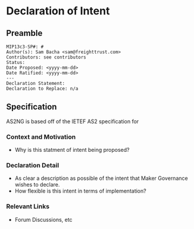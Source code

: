 # Declaration of Intent

## Preamble
```
MIP13c3-SP#: #
Author(s): Sam Bacha <sam@freighttrust.com> 
Contributors: see contributors 
Status: 
Date Proposed: <yyyy-mm-dd>
Date Ratified: <yyyy-mm-dd>
---
Declaration Statement:
Declaration to Replace: n/a
```
## Specification

AS2NG is based off of the IETEF AS2 specification for 


### Context and Motivation

- Why is this statment of intent being proposed?

### Declaration Detail

- As clear a description as possible of the intent that Maker Governance wishes to declare.
- How flexible is this intent in terms of implementation?

### Relevant Links
    
- Forum Discussions, etc